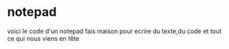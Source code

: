 # notepad
voici le code d'un notepad fais maison pour ecrire du texte,du code et tout ce qui nous viens en tête

